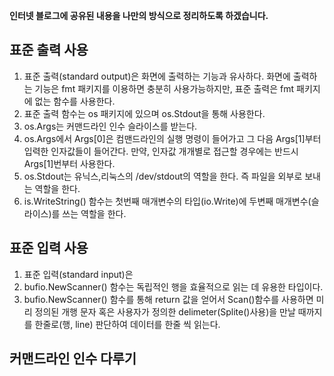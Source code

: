 **인터넷 블로그에 공유된 내용을 나만의 방식으로 정리하도록 하겠습니다.**

## 표준 출력 사용
1. 표준 출력(standard output)은 화면에 출력하는 기능과 유사하다. 화면에 출력하는 기능은 fmt 패키지를 이용하면 충분히 사용가능하지만, 표준 출력은 fmt 패키지에 없는 함수를 사용한다.
2. 표준 출력 함수는 os 패키지에 있으며 os.Stdout을 통해 사용한다.
3. os.Args는 커맨드라인 인수 슬라이스를 받는다.
4. os.Args에서 Args[0]은 컴맨드라인의 실행 명령이 들어가고 그 다음 Args[1]부터 입력한 인자값들이 들어간다. 만약, 인자값 개개별로 접근할 경우에는 반드시 Args[1]번부터 사용한다.
5. os.Stdout는 유닉스,리눅스의 /dev/stdout의 역할을 한다. 즉 파일을 외부로 보내는 역할을 한다.
6. is.WriteString() 함수는 첫번째 매개변수의 타입(io.Write)에 두변째 매개변수(슬라이스)를 쓰는 역할을 한다.

## 표준 입력 사용
1. 표준 입력(standard input)은 
2. bufio.NewScanner() 함수는 독립적인 행을 효율적으로 읽는 데 유용한 타입이다. 
3. bufio.NewScanner() 함수를 통해 return 값을 얻어서 Scan()함수를 사용하면 미리 정의된 개행 문자 혹은 사용자가 정의한 delimeter(Splite()사용)을 만날 때까지를 한줄로(행, line) 판단하여 데이터를 한줄 씩 읽는다.

## 커맨드라인 인수 다루기

